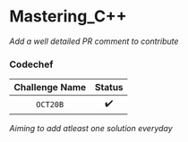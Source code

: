 
# Mastering_C++

_Add a well detailed PR comment to contribute_

### Codechef

| Challenge Name | Status |
| :---: | :---: |
| `OCT20B` | ✔️ |


*Aiming to add atleast one solution everyday*
